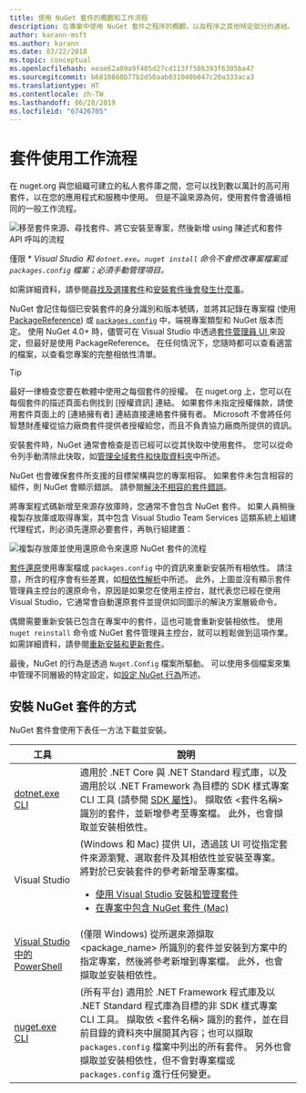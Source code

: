 ```yaml
---
title: 使用 NuGet 套件的概觀和工作流程
description: 在專案中使用 NuGet 套件之程序的概觀，以及程序之其他特定部分的連結。
author: karann-msft
ms.author: karann
ms.date: 03/22/2018
ms.topic: conceptual
ms.openlocfilehash: eeae62a09a9f405d27cd113ff586393f6305ba47
ms.sourcegitcommit: b6810860b77b2d50aab031040b047c20a333aca3
ms.translationtype: HT
ms.contentlocale: zh-TW
ms.lasthandoff: 06/28/2019
ms.locfileid: "67426705"
---
```

# <a name="package-consumption-workflow"></a>套件使用工作流程

在 nuget.org 與您組織可建立的私人套件庫之間，您可以找到數以萬計的高可用套件，以在您的應用程式和服務中使用。 但是不論來源為何，使用套件會遵循相同的一般工作流程。

![移至套件來源、尋找套件、將它安裝至專案，然後新增 using 陳述式和套件 API 呼叫的流程](media/Overview-01-GeneralFlow.png)

僅限 \* _Visual Studio 和 `dotnet.exe`。`nuget install` 命令不會修改專案檔案或 `packages.config` 檔案；必須手動管理項目。_

如需詳細資料，請參閱[尋找及選擇套件](../consume-packages/finding-and-choosing-packages.md)和[安裝套件後會發生什麼事](../concepts/package-installation-process.md)。

NuGet 會記住每個已安裝套件的身分識別和版本號碼，並將其記錄在專案檔 (使用 [PackageReference](../consume-packages/package-references-in-project-files.md)) 或 [`packages.config`](../reference/packages-config.md) 中，端視專案類型和 NuGet 版本而定。 使用 NuGet 4.0+ 時，儘管可在 Visual Studio 中透過[套件管理員 UI ](../tools/package-manager-ui.md)來設定，但最好是使用 PackageReference。 在任何情況下，您隨時都可以查看適當的檔案，以查看您專案的完整相依性清單。

> [!Tip]
> 最好一律檢查您要在軟體中使用之每個套件的授權。 在 nuget.org 上，您可以在每個套件的描述頁面右側找到 [授權資訊]  連結。 如果套件未指定授權條款，請使用套件頁面上的 [連絡擁有者]  連結直接連絡套件擁有者。 Microsoft 不會將任何智慧財產權從協力廠商套件提供者授權給您，而且不負責協力廠商所提供的資訊。

安裝套件時，NuGet 通常會檢查是否已經可以從其快取中使用套件。 您可以從命令列手動清除此快取，如[管理全域套件和快取資料夾](../consume-packages/managing-the-global-packages-and-cache-folders.md)中所述。

NuGet 也會確保套件所支援的目標架構與您的專案相容。 如果套件未包含相容的組件，則 NuGet 會顯示錯誤。 請參閱[解決不相容的套件錯誤](dependency-resolution.md#resolving-incompatible-package-errors)。

將專案程式碼新增至來源存放庫時，您通常不會包含 NuGet 套件。 如果人員稍後複製存放庫或取得專案，其中包含 Visual Studio Team Services 這類系統上組建代理程式，則必須先還原必要套件，再執行組建置：

![複製存放庫並使用還原命令來還原 NuGet 套件的流程](media/Overview-02-RestoreFlow.png)

[套件還原](../consume-packages/package-restore.md)使用專案檔或 `packages.config` 中的資訊來重新安裝所有相依性。 請注意，所含的程序會有些差異，如[相依性解析](../consume-packages/dependency-resolution.md)中所述。 此外，上圖並沒有顯示套件管理員主控台的還原命令，原因是如果您在使用主控台，就代表您已經在使用 Visual Studio，它通常會自動還原套件並提供如同圖示的解決方案層級命令。

偶爾需要重新安裝已包含在專案中的套件，這也可能會重新安裝相依性。 使用 `nuget reinstall` 命令或 NuGet 套件管理員主控台，就可以輕鬆做到這項作業。 如需詳細資料，請參閱[重新安裝和更新套件](../consume-packages/reinstalling-and-updating-packages.md)。

最後，NuGet 的行為是透過 `Nuget.Config` 檔案所驅動。 可以使用多個檔案來集中管理不同層級的特定設定，如[設定 NuGet 行為](../consume-packages/configuring-nuget-behavior.md)所述。

## <a name="ways-to-install-a-nuget-package"></a>安裝 NuGet 套件的方式

NuGet 套件會使用下表任一方法下載並安裝。

| 工具 | 說明 |
| --- | --- |
| [dotnet.exe CLI](install-use-packages-dotnet-cli.md) | 適用於 .NET Core 與 .NET Standard 程式庫，以及適用於以 .NET Framework 為目標的 SDK 樣式專案 CLI 工具 (請參閱 [ SDK 屬性](/dotnet/core/tools/csproj#additions))。 擷取依 \<套件名稱\> 識別的套件，並新增參考至專案檔。 此外，也會擷取並安裝相依性。 |
| Visual Studio | (Windows 和 Mac) 提供 UI，透過該 UI 可從指定套件來源瀏覽、選取套件及其相依性並安裝至專案。 將對於已安裝套件的參考新增至專案檔。<ul><li>[使用 Visual Studio 安裝和管理套件](../tools/package-manager-ui.md)</li><li>[在專案中包含 NuGet 套件 (Mac)](/visualstudio/mac/nuget-walkthrough)</li></ul> |
| [Visual Studio 中的 PowerShell](../tools/package-manager-console.md) | (僅限 Windows) 從所選來源擷取 \<package_name\> 所識別的套件並安裝到方案中的指定專案，然後將參考新增到專案檔。 此外，也會擷取並安裝相依性。 |
| [nuget.exe CLI](install-use-packages-dotnet-cli.md) | (所有平台) 適用於 .NET Framework 程式庫及以 .NET Standard 程式庫為目標的非 SDK 樣式專案 CLI 工具。 擷取依 \<套件名稱\> 識別的套件，並在目前目錄的資料夾中展開其內容；也可以擷取 `packages.config` 檔案中列出的所有套件。 另外也會擷取並安裝相依性，但不會對專案檔或 `packages.config` 進行任何變更。 |

